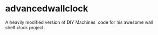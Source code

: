 # advancedwallclock
 A heavily modified version of DIY Machines' code for his awesome wall shelf clock project.
